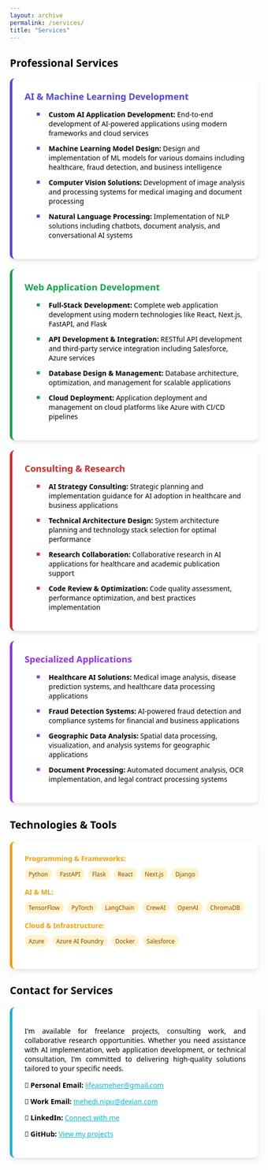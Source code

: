 ```yaml
---
layout: archive
permalink: /services/
title: "Services"
---
```


<span style="font-family: 'Segoe UI', sans-serif; color: black;">

## Professional Services

<div style="display: flex; flex-wrap: wrap; gap: 20px;">
  <div style="background-color: white; border-left: 5px solid #4f46e5; border-radius: 10px; padding: 25px; flex: 1 1 100%; max-width: 100%; box-shadow: 0 4px 6px rgba(0, 0, 0, 0.1);">
    <span style="color: #4f46e5; font-size: 1.3em; font-weight: bold;">AI & Machine Learning Development</span>
    <ul style="font-family: 'Segoe UI', sans-serif; color: black; margin-top: 15px;">
      <li style="margin-bottom: 12px; list-style-type: none; position: relative; padding-left: 25px;">
        <span style="position: absolute; left: 0; color: #4f46e5; font-size: 0.9em;">■</span>
        <b>Custom AI Application Development:</b> End-to-end development of AI-powered applications using modern frameworks and cloud services
      </li>
      <li style="margin-bottom: 12px; list-style-type: none; position: relative; padding-left: 25px;">
        <span style="position: absolute; left: 0; color: #4f46e5; font-size: 0.9em;">■</span>
        <b>Machine Learning Model Design:</b> Design and implementation of ML models for various domains including healthcare, fraud detection, and business intelligence
      </li>
      <li style="margin-bottom: 12px; list-style-type: none; position: relative; padding-left: 25px;">
        <span style="position: absolute; left: 0; color: #4f46e5; font-size: 0.9em;">■</span>
        <b>Computer Vision Solutions:</b> Development of image analysis and processing systems for medical imaging and document processing
      </li>
      <li style="margin-bottom: 12px; list-style-type: none; position: relative; padding-left: 25px;">
        <span style="position: absolute; left: 0; color: #4f46e5; font-size: 0.9em;">■</span>
        <b>Natural Language Processing:</b> Implementation of NLP solutions including chatbots, document analysis, and conversational AI systems
      </li>
    </ul>
  </div>

  <div style="background-color: white; border-left: 5px solid #16a34a; border-radius: 10px; padding: 25px; flex: 1 1 100%; max-width: 100%; box-shadow: 0 4px 6px rgba(0, 0, 0, 0.1);">
    <span style="color: #16a34a; font-size: 1.3em; font-weight: bold;">Web Application Development</span>
    <ul style="font-family: 'Segoe UI', sans-serif; color: black; margin-top: 15px;">
      <li style="margin-bottom: 12px; list-style-type: none; position: relative; padding-left: 25px;">
        <span style="position: absolute; left: 0; color: #16a34a; font-size: 0.9em;">■</span>
        <b>Full-Stack Development:</b> Complete web application development using modern technologies like React, Next.js, FastAPI, and Flask
      </li>
      <li style="margin-bottom: 12px; list-style-type: none; position: relative; padding-left: 25px;">
        <span style="position: absolute; left: 0; color: #16a34a; font-size: 0.9em;">■</span>
        <b>API Development & Integration:</b> RESTful API development and third-party service integration including Salesforce, Azure services
      </li>
      <li style="margin-bottom: 12px; list-style-type: none; position: relative; padding-left: 25px;">
        <span style="position: absolute; left: 0; color: #16a34a; font-size: 0.9em;">■</span>
        <b>Database Design & Management:</b> Database architecture, optimization, and management for scalable applications
      </li>
      <li style="margin-bottom: 12px; list-style-type: none; position: relative; padding-left: 25px;">
        <span style="position: absolute; left: 0; color: #16a34a; font-size: 0.9em;">■</span>
        <b>Cloud Deployment:</b> Application deployment and management on cloud platforms like Azure with CI/CD pipelines
      </li>
    </ul>
  </div>

  <div style="background-color: white; border-left: 5px solid #dc2626; border-radius: 10px; padding: 25px; flex: 1 1 100%; max-width: 100%; box-shadow: 0 4px 6px rgba(0, 0, 0, 0.1);">
    <span style="color: #dc2626; font-size: 1.3em; font-weight: bold;">Consulting & Research</span>
    <ul style="font-family: 'Segoe UI', sans-serif; color: black; margin-top: 15px;">
      <li style="margin-bottom: 12px; list-style-type: none; position: relative; padding-left: 25px;">
        <span style="position: absolute; left: 0; color: #dc2626; font-size: 0.9em;">■</span>
        <b>AI Strategy Consulting:</b> Strategic planning and implementation guidance for AI adoption in healthcare and business applications
      </li>
      <li style="margin-bottom: 12px; list-style-type: none; position: relative; padding-left: 25px;">
        <span style="position: absolute; left: 0; color: #dc2626; font-size: 0.9em;">■</span>
        <b>Technical Architecture Design:</b> System architecture planning and technology stack selection for optimal performance
      </li>
      <li style="margin-bottom: 12px; list-style-type: none; position: relative; padding-left: 25px;">
        <span style="position: absolute; left: 0; color: #dc2626; font-size: 0.9em;">■</span>
        <b>Research Collaboration:</b> Collaborative research in AI applications for healthcare and academic publication support
      </li>
      <li style="margin-bottom: 12px; list-style-type: none; position: relative; padding-left: 25px;">
        <span style="position: absolute; left: 0; color: #dc2626; font-size: 0.9em;">■</span>
        <b>Code Review & Optimization:</b> Code quality assessment, performance optimization, and best practices implementation
      </li>
    </ul>
  </div>

  <div style="background-color: white; border-left: 5px solid #9333ea; border-radius: 10px; padding: 25px; flex: 1 1 100%; max-width: 100%; box-shadow: 0 4px 6px rgba(0, 0, 0, 0.1);">
    <span style="color: #9333ea; font-size: 1.3em; font-weight: bold;">Specialized Applications</span>
    <ul style="font-family: 'Segoe UI', sans-serif; color: black; margin-top: 15px;">
      <li style="margin-bottom: 12px; list-style-type: none; position: relative; padding-left: 25px;">
        <span style="position: absolute; left: 0; color: #9333ea; font-size: 0.9em;">■</span>
        <b>Healthcare AI Solutions:</b> Medical image analysis, disease prediction systems, and healthcare data processing applications
      </li>
      <li style="margin-bottom: 12px; list-style-type: none; position: relative; padding-left: 25px;">
        <span style="position: absolute; left: 0; color: #9333ea; font-size: 0.9em;">■</span>
        <b>Fraud Detection Systems:</b> AI-powered fraud detection and compliance systems for financial and business applications
      </li>
      <li style="margin-bottom: 12px; list-style-type: none; position: relative; padding-left: 25px;">
        <span style="position: absolute; left: 0; color: #9333ea; font-size: 0.9em;">■</span>
        <b>Geographic Data Analysis:</b> Spatial data processing, visualization, and analysis systems for geographic applications
      </li>
      <li style="margin-bottom: 12px; list-style-type: none; position: relative; padding-left: 25px;">
        <span style="position: absolute; left: 0; color: #9333ea; font-size: 0.9em;">■</span>
        <b>Document Processing:</b> Automated document analysis, OCR implementation, and legal contract processing systems
      </li>
    </ul>
  </div>
</div>

## Technologies & Tools

<div style="background-color: white; border-left: 5px solid #f59e0b; border-radius: 10px; padding: 25px; margin-top: 20px; box-shadow: 0 4px 8px rgba(0, 0, 0, 0.1);">
  <div style="display: flex; flex-wrap: wrap; gap: 15px; margin-bottom: 20px;">
    <div style="flex: 1; min-width: 250px;">
      <h4 style="color: #f59e0b; margin: 0 0 10px 0;">Programming & Frameworks:</h4>
      <div style="display: flex; flex-wrap: wrap; gap: 8px;">
        <span style="background-color: #fef3c7; color: #92400e; padding: 4px 8px; border-radius: 12px; font-size: 0.85em;">Python</span>
        <span style="background-color: #fef3c7; color: #92400e; padding: 4px 8px; border-radius: 12px; font-size: 0.85em;">FastAPI</span>
        <span style="background-color: #fef3c7; color: #92400e; padding: 4px 8px; border-radius: 12px; font-size: 0.85em;">Flask</span>
        <span style="background-color: #fef3c7; color: #92400e; padding: 4px 8px; border-radius: 12px; font-size: 0.85em;">React</span>
        <span style="background-color: #fef3c7; color: #92400e; padding: 4px 8px; border-radius: 12px; font-size: 0.85em;">Next.js</span>
        <span style="background-color: #fef3c7; color: #92400e; padding: 4px 8px; border-radius: 12px; font-size: 0.85em;">Django</span>
      </div>
    </div>
    <div style="flex: 1; min-width: 250px;">
      <h4 style="color: #f59e0b; margin: 0 0 10px 0;">AI & ML:</h4>
      <div style="display: flex; flex-wrap: wrap; gap: 8px;">
        <span style="background-color: #fef3c7; color: #92400e; padding: 4px 8px; border-radius: 12px; font-size: 0.85em;">TensorFlow</span>
        <span style="background-color: #fef3c7; color: #92400e; padding: 4px 8px; border-radius: 12px; font-size: 0.85em;">PyTorch</span>
        <span style="background-color: #fef3c7; color: #92400e; padding: 4px 8px; border-radius: 12px; font-size: 0.85em;">LangChain</span>
        <span style="background-color: #fef3c7; color: #92400e; padding: 4px 8px; border-radius: 12px; font-size: 0.85em;">CrewAI</span>
        <span style="background-color: #fef3c7; color: #92400e; padding: 4px 8px; border-radius: 12px; font-size: 0.85em;">OpenAI</span>
        <span style="background-color: #fef3c7; color: #92400e; padding: 4px 8px; border-radius: 12px; font-size: 0.85em;">ChromaDB</span>
      </div>
    </div>
    <div style="flex: 1; min-width: 250px;">
      <h4 style="color: #f59e0b; margin: 0 0 10px 0;">Cloud & Infrastructure:</h4>
      <div style="display: flex; flex-wrap: wrap; gap: 8px;">
        <span style="background-color: #fef3c7; color: #92400e; padding: 4px 8px; border-radius: 12px; font-size: 0.85em;">Azure</span>
        <span style="background-color: #fef3c7; color: #92400e; padding: 4px 8px; border-radius: 12px; font-size: 0.85em;">Azure AI Foundry</span>
        <span style="background-color: #fef3c7; color: #92400e; padding: 4px 8px; border-radius: 12px; font-size: 0.85em;">Docker</span>
        <span style="background-color: #fef3c7; color: #92400e; padding: 4px 8px; border-radius: 12px; font-size: 0.85em;">Salesforce</span>
      </div>
    </div>
  </div>
</div>

## Contact for Services

<div style="background-color: white; border-left: 5px solid #06b6d4; border-radius: 10px; padding: 25px; margin-top: 20px; box-shadow: 0 4px 8px rgba(0, 0, 0, 0.1);">
  <p style="text-align: justify; color: black; font-family: 'Segoe UI', serif;">
    I'm available for freelance projects, consulting work, and collaborative research opportunities. Whether you need assistance with AI implementation, web application development, or technical consultation, I'm committed to delivering high-quality solutions tailored to your specific needs.
  </p>
  <div style="margin-top: 15px;">
    <p><strong>📧 Personal Email:</strong> <a href="mailto:lifeasmeher@gmail.com" style="color: #06b6d4;">lifeasmeher@gmail.com</a></p>
    <p><strong>📧 Work Email:</strong> <a href="mailto:mehedi.nipu@dexian.com" style="color: #06b6d4;">mehedi.nipu@dexian.com</a></p>
    <p><strong>💼 LinkedIn:</strong> <a href="https://www.linkedin.com/in/notmeher4459/" style="color: #06b6d4;" target="_blank">Connect with me</a></p>
    <p><strong>🐙 GitHub:</strong> <a href="https://github.com/Notmeher" style="color: #06b6d4;" target="_blank">View my projects</a></p>
  </div>
</div>